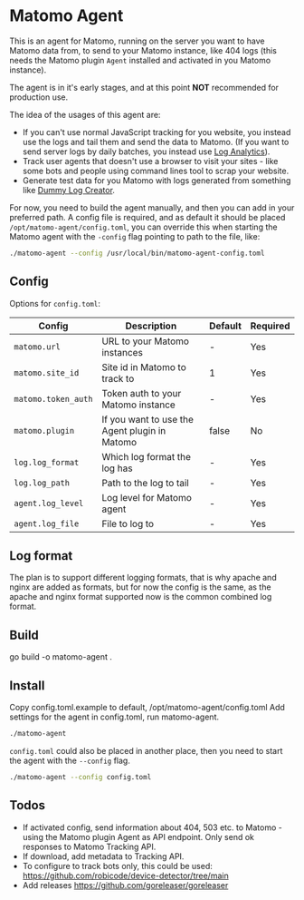 # Matomo Agent

This is an agent for Matomo, running on the server you want to have Matomo data from, to send to your Matomo instance, like 404 logs (this needs the Matomo plugin `Agent` installed and activated in you Matomo instance).

The agent is in it's early stages, and at this point **NOT** recommended for production use.

The idea of the usages of this agent are:

- If you can't use normal JavaScript tracking for you website, you instead use the logs and tail them and send the data to Matomo. (If you want to send server logs by daily batches, you instead use [Log Analytics](https://matomo.org/log-analytics/)).
- Track user agents that doesn't use a browser to visit your sites - like some bots and people using command lines tool to scrap your website.
- Generate test data for you Matomo with logs generated from something like [Dummy Log Creator](https://github.com/Digitalist-Open-Cloud/dummy-log-generator).

For now, you need to build the agent manually, and then you can add in your preferred path. A config file is required, and as default it should be placed `/opt/matomo-agent/config.toml`, you can override this when starting the Matomo agent with the `-config` flag pointing to path to the file, like:

```sh
./matomo-agent --config /usr/local/bin/matomo-agent-config.toml
```

## Config

Options for `config.toml`:

| Config              | Description                                   | Default | Required |
| ------------------- | --------------------------------------------- | ------- | -------- |
| `matomo.url`        | URL to your Matomo instances                  | -       | Yes      |
| `matomo.site_id`    | Site id in Matomo to track to                 | 1       | Yes      |
| `matomo.token_auth` | Token auth to your Matomo instance            | -       | Yes      |
| `matomo.plugin`     | If you want to use the Agent plugin in Matomo | false   | No       |
| `log.log_format`    | Which log format the log has                  | -       | Yes      |
| `log.log_path`      | Path to the log to tail                       | -       | Yes      |
| `agent.log_level`   | Log level for Matomo agent                    | -       | Yes      |
| `agent.log_file`    | File to log to                                | -       | Yes      |

## Log format

The plan is to support different logging formats, that is why apache and nginx
are added as formats, but for now the config is the same, as the apache and
nginx format supported now is the common combined log format.

## Build

go build -o matomo-agent .

## Install

Copy config.toml.example to default, /opt/matomo-agent/config.toml
Add settings for the agent in config.toml, run matomo-agent.

```sh
./matomo-agent
```

`config.toml` could also be placed in another place, then you need to start
the agent with the `--config` flag.

```sh
./matomo-agent --config config.toml
```

## Todos

- If activated config, send information about 404, 503 etc. to Matomo - using the Matomo plugin Agent as API endpoint. Only send ok responses to Matomo Tracking API.
- If download, add metadata to Tracking API.
- To configure to track bots only, this could be used: <https://github.com/robicode/device-detector/tree/main>
- Add releases <https://github.com/goreleaser/goreleaser>
